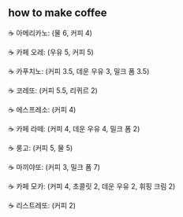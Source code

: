 ## how to make coffee

☕ 아메리카노: (물 6, 커피 4)

☕ 카페 오레: (우유 5, 커피 5)

☕ 카푸치노: (커피 3.5, 데운 우유 3, 밀크 폼 3.5)

☕ 코레또: (커피 5.5, 리퀴르 2)

☕ 에스프레소: (커피 4)

☕ 카페 라떼: (커피 4, 데운 우유 4, 밀크 폼 2)

☕ 룽고: (커피 5, 물 5)

☕ 마끼야또: (커피 3, 밀크 폼 7)

☕ 카페 모카: (커피 4, 초콜릿 2, 데운 우유 2, 휘핑 크림 2)

☕ 리스트레또: (커피 2)
